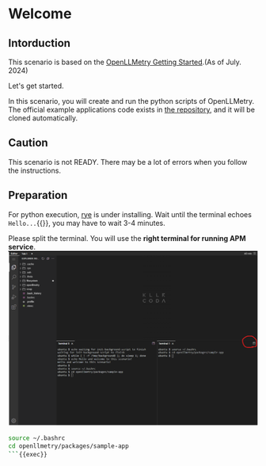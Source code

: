 # Welcome

## Intorduction

This scenario is based on the [OpenLLMetry Getting Started](https://github.com/traceloop/openllmetry?tab=readme-ov-file#-getting-started).(As of July. 2024)

Let's get started.

In this scenario, you will create and run the python scripts of OpenLLMetry.
The official example applications code exists in [the repository](https://github.com/traceloop/openllmetry/tree/main/packages/sample-app), and it will be cloned automatically.

## Caution

This scenario is not READY. There may be a lot of errors when you follow the instructions.

## Preparation

For python execution, [rye](https://rye.astral.sh/) is under installing.
Wait until the terminal echoes `Hello...`{{}}, you may have to wait 3-4 minutes.

Please split the terminal. You will use the **right terminal for running APM service**.
![please split the terminal](./images/split_terminal.png)

```bash
source ~/.bashrc
cd openllmetry/packages/sample-app
```{{exec}}
